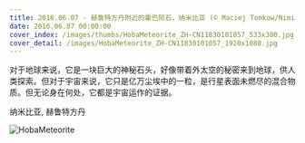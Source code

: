 ```yaml
---
title: 2016.06.07 - 赫鲁特方丹附近的霍巴陨石，纳米比亚 (© Maciej Tomkow/Nimia)
date: 2016.06.07 00:00:00
cover_index: /images/thumbs/HobaMeteorite_ZH-CN11830101057_533x300.jpg
cover_detail: /images/HobaMeteorite_ZH-CN11830101057_1920x1080.jpg
---
```


对于地球来说，它是一块巨大的神秘石头，好像带着外太空的秘密来到地球，供人类探索。但对于宇宙来说，它只是亿万尘埃中的一粒，是行星表面未燃尽的混合物质。但无论身在何处，它都是宇宙运作的证据。

纳米比亚, 赫鲁特方丹

![HobaMeteorite](/images/HobaMeteorite_ZH-CN11830101057_1920x1080.jpg)
